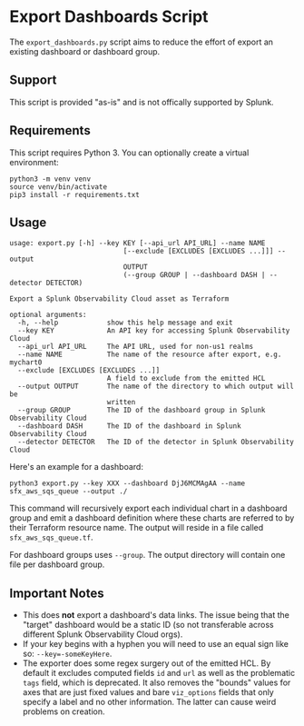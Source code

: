 # Export Dashboards Script

The `export_dashboards.py` script aims to reduce the effort of export an existing dashboard or dashboard group.

## Support

This script is provided "as-is" and is not offically supported by Splunk.

## Requirements

This script requires Python 3. You can optionally create a virtual environment:

```
python3 -m venv venv
source venv/bin/activate
pip3 install -r requirements.txt
```

## Usage

```
usage: export.py [-h] --key KEY [--api_url API_URL] --name NAME
                            [--exclude [EXCLUDES [EXCLUDES ...]]] --output
                            OUTPUT
                            (--group GROUP | --dashboard DASH | --detector DETECTOR)

Export a Splunk Observability Cloud asset as Terraform

optional arguments:
  -h, --help            show this help message and exit
  --key KEY             An API key for accessing Splunk Observability Cloud
  --api_url API_URL     The API URL, used for non-us1 realms
  --name NAME           The name of the resource after export, e.g. mychart0
  --exclude [EXCLUDES [EXCLUDES ...]]
                        A field to exclude from the emitted HCL
  --output OUTPUT       The name of the directory to which output will be
                        written
  --group GROUP         The ID of the dashboard group in Splunk Observability Cloud
  --dashboard DASH      The ID of the dashboard in Splunk Observability Cloud
  --detector DETECTOR   The ID of the detector in Splunk Observability Cloud
```

Here's an example for a dashboard:

```
python3 export.py --key XXX --dashboard DjJ6MCMAgAA --name sfx_aws_sqs_queue --output ./
```

This command will recursively export each individual chart in a dashboard group and emit a dashboard definition where these charts are referred to by their Terraform resource name. The output will reside in a file called `sfx_aws_sqs_queue.tf`.

For dashboard groups uses `--group`. The output directory will contain one file per dashboard group.

## Important Notes

* This does **not** export a dashboard's data links. The issue being that the "target" dashboard would be a static ID (so not transferable across different Splunk Observability Cloud orgs).
* If your key begins with a hyphen you will need to use an equal sign like so: `--key=-someKeyHere`.
* The exporter does some regex surgery out of the emitted HCL. By default it excludes computed fields `id` and `url` as well as the problematic `tags` field, which is deprecated. It also removes the "bounds" values for axes that are just fixed values and bare `viz_options` fields that only specify a label and no other information. The latter can cause weird problems on creation.
